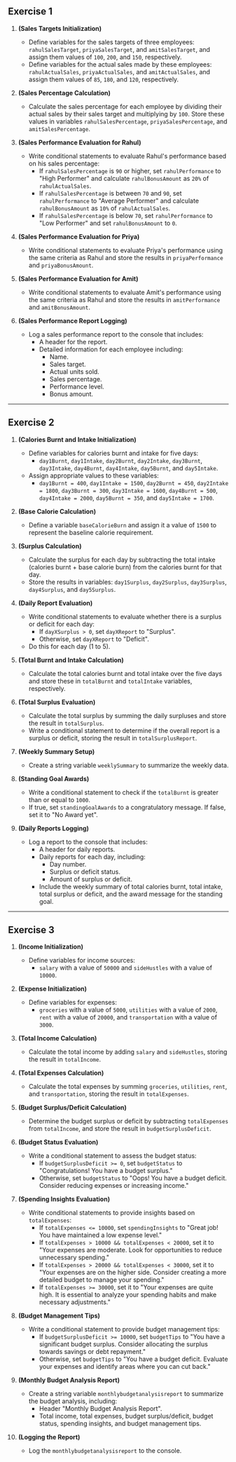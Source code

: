 ## Exercise 1

1. **(Sales Targets Initialization)**

    - Define variables for the sales targets of three employees: `rahulSalesTarget`, `priyaSalesTarget`, and `amitSalesTarget`, and assign them values of `100`, `200`, and `150`, respectively.
    - Define variables for the actual sales made by these employees: `rahulActualSales`, `priyaActualSales`, and `amitActualSales`, and assign them values of `85`, `180`, and `120`, respectively.

2. **(Sales Percentage Calculation)**

    - Calculate the sales percentage for each employee by dividing their actual sales by their sales target and multiplying by `100`. Store these values in variables `rahulSalesPercentage`, `priyaSalesPercentage`, and `amitSalesPercentage`.

3. **(Sales Performance Evaluation for Rahul)**

    - Write conditional statements to evaluate Rahul's performance based on his sales percentage:
        - If `rahulSalesPercentage` is `90` or higher, set `rahulPerformance` to "High Performer" and calculate `rahulBonusAmount` as `20%` of `rahulActualSales`.
        - If `rahulSalesPercentage` is between `70` and `90`, set `rahulPerformance` to "Average Performer" and calculate `rahulBonusAmount` as `10%` of `rahulActualSales`.
        - If `rahulSalesPercentage` is below `70`, set `rahulPerformance` to "Low Performer" and set `rahulBonusAmount` to `0`.

4. **(Sales Performance Evaluation for Priya)**

    - Write conditional statements to evaluate Priya's performance using the same criteria as Rahul and store the results in `priyaPerformance` and `priyaBonusAmount`.

5. **(Sales Performance Evaluation for Amit)**

    - Write conditional statements to evaluate Amit's performance using the same criteria as Rahul and store the results in `amitPerformance` and `amitBonusAmount`.

6. **(Sales Performance Report Logging)**

    - Log a sales performance report to the console that includes:
        - A header for the report.
        - Detailed information for each employee including:
            - Name.
            - Sales target.
            - Actual units sold.
            - Sales percentage.
            - Performance level.
            - Bonus amount.

---

## Exercise 2

1. **(Calories Burnt and Intake Initialization)**

    - Define variables for calories burnt and intake for five days:
        - `day1Burnt`, `day1Intake`, `day2Burnt`, `day2Intake`, `day3Burnt`, `day3Intake`, `day4Burnt`, `day4Intake`, `day5Burnt`, and `day5Intake`.
    - Assign appropriate values to these variables:
        - `day1Burnt = 400`, `day1Intake = 1500`, `day2Burnt = 450`, `day2Intake = 1800`, `day3Burnt = 300`, `day3Intake = 1600`, `day4Burnt = 500`, `day4Intake = 2000`, `day5Burnt = 350`, and `day5Intake = 1700`.

2. **(Base Calorie Calculation)**

    - Define a variable `baseCalorieBurn` and assign it a value of `1500` to represent the baseline calorie requirement.

3. **(Surplus Calculation)**

    - Calculate the surplus for each day by subtracting the total intake (calories burnt + base calorie burn) from the calories burnt for that day.
    - Store the results in variables: `day1Surplus`, `day2Surplus`, `day3Surplus`, `day4Surplus`, and `day5Surplus`.

4. **(Daily Report Evaluation)**

    - Write conditional statements to evaluate whether there is a surplus or deficit for each day:
        - If `dayXSurplus > 0`, set `dayXReport` to "Surplus".
        - Otherwise, set `dayXReport` to "Deficit".
    - Do this for each day (1 to 5).

5. **(Total Burnt and Intake Calculation)**

    - Calculate the total calories burnt and total intake over the five days and store these in `totalBurnt` and `totalIntake` variables, respectively.

6. **(Total Surplus Evaluation)**

    - Calculate the total surplus by summing the daily surpluses and store the result in `totalSurplus`.
    - Write a conditional statement to determine if the overall report is a surplus or deficit, storing the result in `totalSurplusReport`.

7. **(Weekly Summary Setup)**

    - Create a string variable `weeklySummary` to summarize the weekly data.

8. **(Standing Goal Awards)**

    - Write a conditional statement to check if the `totalBurnt` is greater than or equal to `1000`.
    - If true, set `standingGoalAwards` to a congratulatory message. If false, set it to "No Award yet".

9. **(Daily Reports Logging)**

    - Log a report to the console that includes:
        - A header for daily reports.
        - Daily reports for each day, including:
            - Day number.
            - Surplus or deficit status.
            - Amount of surplus or deficit.
        - Include the weekly summary of total calories burnt, total intake, total surplus or deficit, and the award message for the standing goal.

---

## Exercise 3

1. **(Income Initialization)**

    - Define variables for income sources:
        - `salary` with a value of `50000` and `sideHustles` with a value of `10000`.

2. **(Expense Initialization)**

    - Define variables for expenses:
        - `groceries` with a value of `5000`, `utilities` with a value of `2000`, `rent` with a value of `20000`, and `transportation` with a value of `3000`.

3. **(Total Income Calculation)**

    - Calculate the total income by adding `salary` and `sideHustles`, storing the result in `totalIncome`.

4. **(Total Expenses Calculation)**

    - Calculate the total expenses by summing `groceries`, `utilities`, `rent`, and `transportation`, storing the result in `totalExpenses`.

5. **(Budget Surplus/Deficit Calculation)**

    - Determine the budget surplus or deficit by subtracting `totalExpenses` from `totalIncome`, and store the result in `budgetSurplusDeficit`.

6. **(Budget Status Evaluation)**

    - Write a conditional statement to assess the budget status:
        - If `budgetSurplusDeficit >= 0`, set `budgetStatus` to "Congratulations! You have a budget surplus."
        - Otherwise, set `budgetStatus` to "Oops! You have a budget deficit. Consider reducing expenses or increasing income."

7. **(Spending Insights Evaluation)**

    - Write conditional statements to provide insights based on `totalExpenses`:
        - If `totalExpenses <= 10000`, set `spendingInsights` to "Great job! You have maintained a low expense level."
        - If `totalExpenses > 10000 && totalExpenses < 20000`, set it to "Your expenses are moderate. Look for opportunities to reduce unnecessary spending."
        - If `totalExpenses > 20000 && totalExpenses < 30000`, set it to "Your expenses are on the higher side. Consider creating a more detailed budget to manage your spending."
        - If `totalExpenses >= 30000`, set it to "Your expenses are quite high. It is essential to analyze your spending habits and make necessary adjustments."

8. **(Budget Management Tips)**

    - Write a conditional statement to provide budget management tips:
        - If `budgetSurplusDeficit >= 10000`, set `budgetTips` to "You have a significant budget surplus. Consider allocating the surplus towards savings or debt repayment."
        - Otherwise, set `budgetTips` to "You have a budget deficit. Evaluate your expenses and identify areas where you can cut back."

9. **(Monthly Budget Analysis Report)**

    - Create a string variable `monthlybudgetanalysisreport` to summarize the budget analysis, including:
        - Header "Monthly Budget Analysis Report".
        - Total income, total expenses, budget surplus/deficit, budget status, spending insights, and budget management tips.

10. **(Logging the Report)**

    - Log the `monthlybudgetanalysisreport` to the console.
